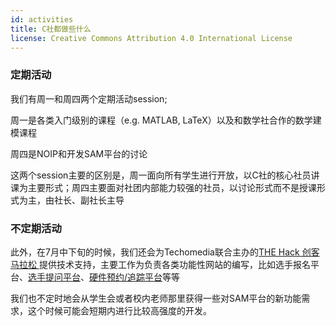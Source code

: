 ```yaml
---
id: activities
title: C社都做些什么
license: Creative Commons Attribution 4.0 International License
---
```


### 定期活动

我们有周一和周四两个定期活动session;

周一是各类入门级别的课程（e.g. MATLAB, LaTeX）以及和数学社合作的数学建模课程

周四是NOIP和开发SAM平台的讨论

这两个session主要的区别是，周一面向所有学生进行开放，以C社的核心社员讲课为主要形式；周四主要面对社团内部能力较强的社员，以讨论形式而不是授课形式为主，由社长、副社长主导

### 不定期活动

此外，在7月中下旬的时候，我们还会为Techomedia联合主办的[THE Hack 创客马拉松 ](https://thehack.org.cn)提供技术支持，主要工作为负责各类功能性网站的编写，比如选手报名平台、[选手提问平台](https://github.com/hackinit/helpq)、[硬件预约/追踪平台](https://github.com/hackinit/cog)等等

我们也不定时地会从学生会或者校内老师那里获得一些对SAM平台的新功能需求，这个时候可能会短期内进行比较高强度的开发。
